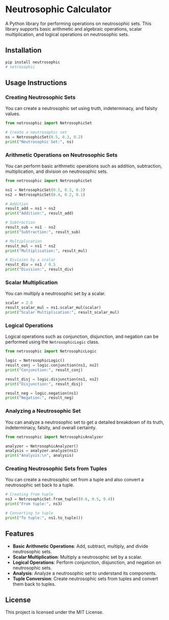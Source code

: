 # Neutrosophic Calculator

A Python library for performing operations on neutrosophic sets. This library supports basic arithmetic and algebraic operations, scalar multiplication, and logical operations on neutrosophic sets.

## Installation

```bash
pip install neutrosophic
# netrosophic
```

## Usage Instructions

### Creating Neutrosophic Sets

You can create a neutrosophic set using truth, indeterminacy, and falsity values.

```python
from netrosophic import NetrosophicSet

# Create a neutrosophic set
ns = NetrosophicSet(0.5, 0.3, 0.2)
print("Neutrosophic Set:", ns)
```

### Arithmetic Operations on Neutrosophic Sets

You can perform basic arithmetic operations such as addition, subtraction, multiplication, and division on neutrosophic sets.

```python
from netrosophic import NetrosophicSet

ns1 = NetrosophicSet(0.5, 0.3, 0.2)
ns2 = NetrosophicSet(0.4, 0.2, 0.1)

# Addition
result_add = ns1 + ns2
print("Addition:", result_add)

# Subtraction
result_sub = ns1 - ns2
print("Subtraction:", result_sub)

# Multiplication
result_mul = ns1 * ns2
print("Multiplication:", result_mul)

# Division by a scalar
result_div = ns1 / 0.5
print("Division:", result_div)
```

### Scalar Multiplication

You can multiply a neutrosophic set by a scalar.

```python
scalar = 2.0
result_scalar_mul = ns1.scalar_mul(scalar)
print("Scalar Multiplication:", result_scalar_mul)
```

### Logical Operations

Logical operations such as conjunction, disjunction, and negation can be performed using the `NetrosophicLogic` class.

```python
from netrosophic import NetrosophicLogic

logic = NetrosophicLogic()
result_conj = logic.conjunction(ns1, ns2)
print("Conjunction:", result_conj)

result_disj = logic.disjunction(ns1, ns2)
print("Disjunction:", result_disj)

result_neg = logic.negation(ns1)
print("Negation:", result_neg)
```

### Analyzing a Neutrosophic Set

You can analyze a neutrosophic set to get a detailed breakdown of its truth, indeterminacy, falsity, and overall certainty.

```python
from netrosophic import NetrosophicAnalyzer

analyzer = NetrosophicAnalyzer()
analysis = analyzer.analyze(ns1)
print("Analysis:\n", analysis)
```

### Creating Neutrosophic Sets from Tuples

You can create a neutrosophic set from a tuple and also convert a neutrosophic set back to a tuple.

```python
# Creating from tuple
ns3 = NetrosophicSet.from_tuple((0.6, 0.5, 0.4))
print("From tuple:", ns3)

# Converting to tuple
print("To tuple:", ns1.to_tuple())
```

## Features

- **Basic Arithmetic Operations**: Add, subtract, multiply, and divide neutrosophic sets.
- **Scalar Multiplication**: Multiply a neutrosophic set by a scalar.
- **Logical Operations**: Perform conjunction, disjunction, and negation on neutrosophic sets.
- **Analysis**: Analyze a neutrosophic set to understand its components.
- **Tuple Conversion**: Create neutrosophic sets from tuples and convert them back to tuples.

## License

This project is licensed under the MIT License.

